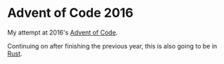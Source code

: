 # Advent of Code 2016

My attempt at 2016's
[Advent of Code](https://adventofcode.com/2016).

Continuing on after finishing the previous year, this is also going to
be in [Rust](https://www.rust-lang.org/).
